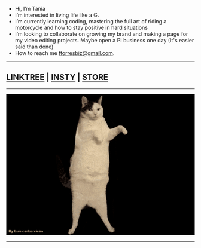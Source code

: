 - Hi, I’m Tania
- I’m interested in living life like a G.
- I’m currently learning coding, mastering the full art of riding a motorcycle and how to stay positive in hard situations
- I’m looking to collaborate on growing my brand and making a page for my video editing projects. Maybe open a PI business one day (It's easier said than done) 
- How to reach me ttorresbiz@gmail.com.

------------------------------------

## [LINKTREE](https://linktr.ee/helloitstania) | [INSTY](https://instagram.com/myfriendtania) | [STORE](https://feelyclub.com) ## 

------------------------------------

![cat_wink](./cat-wink.gif)

-----------------------
<!---COMMENTED OUT ITEMS --->

<!--- ![michael scott](./michael-scott.png) --->

<!---
myfriendtania/myfriendtania is a ✨ special ✨ repository because its my `README.md` (this file) appears on your GitHub profile.
You can click the Preview link to take a look at your changes.
--->
